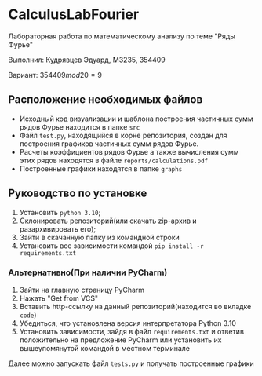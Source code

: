 # CalculusLabFourier
Лабораторная работа по математическому анализу по теме "Ряды Фурье"

Выполнил: Кудрявцев Эдуард, М3235, 354409

Вариант: $354409 mod 20 = 9$

## Расположение необходимых файлов
- Исходный код визуализации и шаблона построения частичных сумм рядов Фурье находится в папке `src`
- Файл `test.py`, находящийся в корне репозитория, создан для построения графиков частичных сумм рядов Фурье.
- Расчеты коэффициентов рядов Фурье а также вычисления сумм этих рядов находятся в файле `reports/calculations.pdf`
- Построенные графики находятся в папке `graphs`

## Руководство по установке
1. Установить `python 3.10`;
2. Склонировать репозиторий(или скачать zip-архив и разархивировать его);
3. Зайти в скачанную папку из командной строки
4. Установить все зависимости командой `pip install -r requirements.txt`

### Альтернативно(При наличии PyCharm)
1. Зайти на главную страницу PyCharm
2. Нажать "Get from VCS"
3. Вставить http-ссылку на данный репозиторий(находится во вкладке `code`)
4. Убедиться, что установлена версия интерпретатора Python 3.10
5. Установить зависимости, зайдя в файл `requirements.txt` и ответив положительно на предложение PyCharm или установить их вышеупомянутой командой в местном терминале

Далее можно запускать файл `tests.py` и получать построенные графики
